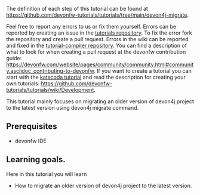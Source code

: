 


The definition of each step of this tutorial can be found at https://github.com/devonfw-tutorials/tutorials/tree/main/devon4j-migrate. 

Feel free to report any errors to us or fix them yourself. Errors can be reported by creating an issue in the [tutorials repository](https://github.com/devonfw-tutorials/tutorials/issues). To fix the error fork the repository and create a pull request. Errors in the wiki can be reported and fixed in the [tutorial-compiler repository](https://github.com/devonfw-tutorials/tutorial-compiler).
You can find a description of what to look for when creating a pull request at the devonfw contribution guide: https://devonfw.com/website/pages/community/community.html#community.asciidoc_contributing-to-devonfw. If you want to create a tutorial you can start with the [katacoda tutorial](https://katacoda.com/devonfw/scenarios/create-your-own-tutorial) and read the description for creating your own tutorials: https://github.com/devonfw-tutorials/tutorials/wiki/Development.

This tutorial mainly focuses on migrating an older version of devon4j project to the latest version using devon4j migrate command.


## Prerequisites

* devonfw IDE

## Learning goals.
Here in this tutorial you will learn 

* How to migrate an older version of devon4j project to the latest version.
